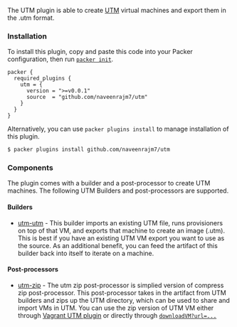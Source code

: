 The UTM plugin is able to create
[UTM](https://mac.getutm.app/) virtual machines and export them in
the .utm format.

### Installation

To install this plugin, copy and paste this code into your Packer configuration, then run [`packer init`](https://www.packer.io/docs/commands/init).

```hcl
packer {
  required_plugins {
    utm = {
      version = ">=v0.0.1"
      source  = "github.com/naveenrajm7/utm"
    }
  }
}
```

Alternatively, you can use `packer plugins install` to manage installation of this plugin.

```sh
$ packer plugins install github.com/naveenrajm7/utm
```

### Components

The plugin comes with a builder and a post-processor to create UTM
machines.
The following UTM Builders and post-processors are supported.

#### Builders

- [utm-utm](builders/utm.mdx) - This builder imports
  an existing UTM file, runs provisioners on top of that VM, and exports
  that machine to create an image (.utm). This is best if you have an existing
  UTM VM export you want to use as the source. As an additional
  benefit, you can feed the artifact of this builder back into itself to
  iterate on a machine.

#### Post-processors

- [utm-zip](post-processors/zip.mdx) - The utm zip post-processor is 
simplied version of compress zip post-processor. This post-processor takes 
in the artifact from UTM builders and zips up the UTM directory, which
can be used to share and import VMs in UTM.
You can use the zip version of UTM VM either through [Vagrant UTM plugin](https://github.com/naveenrajm7/vagrant_utm) or directly through [`downloadVM?url=...`](https://docs.getutm.app/advanced/remote-control/)
